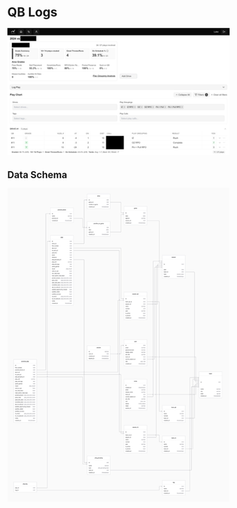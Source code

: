 # QB Logs

![QB Logs View](/public/qbly.jpg "QB Logs View")

## Data Schema
![QB Logs ERD](/public/QB%20Logs%20ERD.png "QB Logs ERD")
